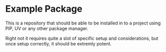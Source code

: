 # Example Package
This is a repository that should be able to be installed in to a project using PIP, UV or any other package manager.

Right not it requires quite a slot of specific setup and considerations, but once setup correctly, it should be extremly potent.